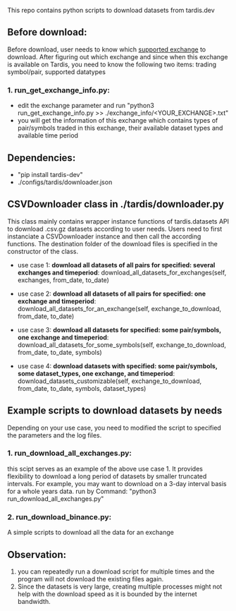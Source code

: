 
This repo contains python scripts to download datasets from tardis.dev

## Before download:
Before download, user needs to know which [supported exchange](https://docs.tardis.dev/faq/general#which-exchanges-instruments-and-currency-pairs-are-supported) to download.
After figuring out which exchange and since when this exchange is available on Tardis, you need to know the following two items: trading symbol/pair, supported datatypes  
### 1. run_get_exchange_info.py: 
* edit the exchange parameter and run "python3 run_get_exchange_info.py >> ./exchange_info/<YOUR_EXCHANGE>.txt"
* you will get the information of this exchange which contains types of pair/symbols traded in this exchange, their available dataset types and available time period

## Dependencies: 
* "pip install tardis-dev"
* ./configs/tardis/downloader.json

## CSVDownloader class in ./tardis/downloader.py
This class mainly contains wrapper instance functions of tardis.datasets API to download .csv.gz datasets according to user needs.
Users need to first instanciate a CSVDownloader instance and then call the according functions. The destination folder of the download files is specified in the constructor of the class.

* use case 1: **download all datasets of all pairs for specified: several exchanges and timeperiod**:
  download_all_datasets_for_exchanges(self, exchanges, from_date, to_date)
  
* use case 2: **download all datasets of all pairs for specified: one exchange and timeperiod**:
  download_all_datasets_for_an_exchange(self, exchange_to_download, from_date, to_date)
  
* use case 3: **download all datasets for specified: some pair/symbols, one exchange and timeperiod**:
  download_all_datasets_for_some_symbols(self, exchange_to_download, from_date, to_date, symbols)
  
* use case 4: **download datasets with specified: some pair/symbols, some dataset_types, one exchange, and timeperiod**:
  download_datasets_customizable(self, exchange_to_download, from_date, to_date, symbols, dataset_types)
  
## Example scripts to download datasets by needs
Depending on your use case, you need to modified the script to specified the parameters and the log files.

### 1. run_download_all_exchanges.py: 
this scipt serves as an example of the above use case 1. 
It provides flexibility to download a long period of datasets by smaller truncated intervals. For example, you may want to download on a 3-day interval basis for a whole years data.
run by Command: "python3 run_download_all_exchanges.py"
### 2. run_download_binance.py: 
A simple scripts to download all the data for an exchange

## Observation:
1. you can repeatedly run a download script for multiple times and the program will not download the existing files again.
2. Since the datasets is very large, creating multiple processes might not help with the download speed as it is bounded by the internet bandwidth.

